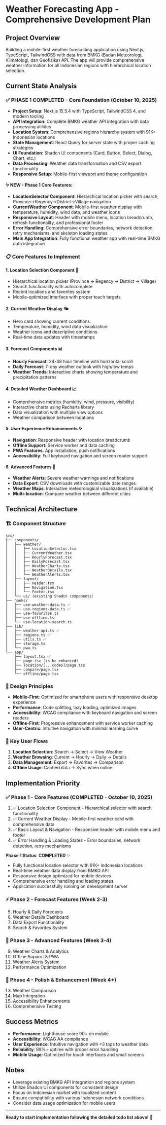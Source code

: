 # Weather Forecasting App - Comprehensive Development Plan

## Project Overview
Building a mobile-first weather forecasting application using Next.js, TypeScript, TailwindCSS with data from BMKG (Badan Meteorologi, Klimatologi, dan Geofisika) API. The app will provide comprehensive weather information for all Indonesian regions with hierarchical location selection.

## Current State Analysis

### ✅ PHASE 1 COMPLETED - Core Foundation (October 10, 2025)
- **Project Setup**: Next.js 15.5.4 with TypeScript, TailwindCSS 4, and modern tooling
- **API Integration**: Complete BMKG weather API integration with data processing utilities
- **Location System**: Comprehensive regions hierarchy system with 91K+ Indonesian locations
- **State Management**: React Query for server state with proper caching strategies  
- **UI Foundation**: Shadcn UI components (Card, Button, Select, Dialog, Chart, etc.)
- **Data Processing**: Weather data transformation and CSV export functionality
- **Responsive Setup**: Mobile-first viewport and theme configuration

#### ✨ NEW - Phase 1 Core Features:
- **LocationSelector Component**: Hierarchical location picker with search, Province→Regency→District→Village navigation
- **CurrentWeather Component**: Mobile-first weather display with temperature, humidity, wind data, and weather icons
- **Responsive Layout**: Header with mobile menu, location breadcrumb, refresh functionality, and professional footer
- **Error Handling**: Comprehensive error boundaries, network detection, retry mechanisms, and skeleton loading states
- **Main App Integration**: Fully functional weather app with real-time BMKG data integration

### 📋 Core Features to Implement

#### 1. **Location Selection Component** 🎯
- Hierarchical location picker (Province → Regency → District → Village)
- Search functionality with autocomplete
- Recent locations and favorites system
- Mobile-optimized interface with proper touch targets

#### 2. **Current Weather Display** 🌤️
- Hero card showing current conditions
- Temperature, humidity, wind data visualization
- Weather icons and descriptive conditions
- Real-time data updates with timestamps

#### 3. **Forecast Components** 📊
- **Hourly Forecast**: 24-48 hour timeline with horizontal scroll
- **Daily Forecast**: 7-day weather outlook with high/low temps
- **Weather Trends**: Interactive charts showing temperature and precipitation patterns

#### 4. **Detailed Weather Dashboard** 📈
- Comprehensive metrics (humidity, wind, pressure, visibility)
- Interactive charts using Recharts library
- Data visualization with multiple view options
- Weather comparison between locations

#### 5. **User Experience Enhancements** ✨
- **Navigation**: Responsive header with location breadcrumb
- **Offline Support**: Service worker and data caching
- **PWA Features**: App installation, push notifications
- **Accessibility**: Full keyboard navigation and screen reader support

#### 6. **Advanced Features** 🚀
- **Weather Alerts**: Severe weather warnings and notifications
- **Data Export**: CSV downloads with customizable date ranges
- **Weather Maps**: Interactive meteorological visualizations (if available)
- **Multi-location**: Compare weather between different cities

## Technical Architecture

### 🏗️ Component Structure
```
src/
├── components/
│   ├── weather/
│   │   ├── LocationSelector.tsx
│   │   ├── CurrentWeather.tsx
│   │   ├── HourlyForecast.tsx
│   │   ├── DailyForecast.tsx
│   │   ├── WeatherCharts.tsx
│   │   ├── WeatherDetails.tsx
│   │   └── WeatherAlerts.tsx
│   ├── layout/
│   │   ├── Header.tsx
│   │   ├── Navigation.tsx
│   │   └── Footer.tsx
│   └── ui/ (existing Shadcn components)
├── hooks/
│   ├── use-weather-data.ts ✅
│   ├── use-regions-data.ts ✅
│   ├── use-favorites.ts
│   ├── use-offline.ts
│   └── use-location-search.ts
├── lib/
│   ├── weather-api.ts ✅
│   ├── regions.ts ✅
│   ├── utils.ts ✅
│   ├── storage.ts
│   └── pwa.ts
└── app/
    ├── layout.tsx ✅
    ├── page.tsx (to be enhanced)
    ├── location/[...codes]/page.tsx
    ├── compare/page.tsx
    └── offline/page.tsx
```

### 🎨 Design Principles
- **Mobile-First**: Optimized for smartphone users with responsive desktop experience
- **Performance**: Code splitting, lazy loading, optimized images
- **Accessibility**: WCAG compliance with keyboard navigation and screen readers
- **Offline-First**: Progressive enhancement with service worker caching
- **User-Centric**: Intuitive navigation with minimal learning curve

### 📱 Key User Flows
1. **Location Selection**: Search → Select → View Weather
2. **Weather Browsing**: Current → Hourly → Daily → Details
3. **Data Management**: Export → Favorites → Comparison
4. **Offline Usage**: Cached data → Sync when online

## Implementation Priority

### ✅ Phase 1 - Core Features (COMPLETED - October 10, 2025)
1. ✅ Location Selection Component - Hierarchical selector with search functionality
2. ✅ Current Weather Display - Mobile-first weather card with comprehensive data
3. ✅ Basic Layout & Navigation - Responsive header with mobile menu and footer
4. ✅ Error Handling & Loading States - Error boundaries, network detection, retry mechanisms

**Phase 1 Status**: **COMPLETED** ✨
- Fully functional location selector with 91K+ Indonesian locations
- Real-time weather data display from BMKG API  
- Responsive design optimized for mobile devices
- Comprehensive error handling and loading states
- Application successfully running on development server

### ⚡ Phase 2 - Forecast Features (Week 2-3)  
5. Hourly & Daily Forecasts
6. Weather Details Dashboard
7. Data Export Functionality
8. Search & Favorites System

### 🚀 Phase 3 - Advanced Features (Week 3-4)
9. Weather Charts & Analytics
10. Offline Support & PWA
11. Weather Alerts System
12. Performance Optimization

### 🎯 Phase 4 - Polish & Enhancement (Week 4+)
13. Weather Comparison
14. Map Integration
15. Accessibility Enhancements
16. Comprehensive Testing

## Success Metrics
- **Performance**: Lighthouse score 90+ on mobile
- **Accessibility**: WCAG AA compliance
- **User Experience**: Intuitive navigation with <3 taps to weather data
- **Reliability**: 99%+ uptime with proper error handling
- **Mobile Usage**: Optimized for touch interfaces and small screens

## Notes
- Leverage existing BMKG API integration and regions system
- Utilize Shadcn UI components for consistent design
- Focus on Indonesian market with localized content
- Ensure compatibility with various Indonesian network conditions
- Consider data usage optimization for mobile users

---

**Ready to start implementation following the detailed todo list above!** 🚀